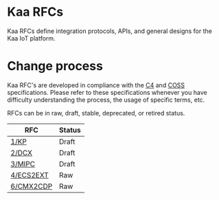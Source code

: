 # Kaa RFCs

Kaa RFCs define integration protocols, APIs, and general designs for the Kaa IoT platform.

# Change process

Kaa RFC's are developed in compliance with the [C4](https://rfc.zeromq.org/spec:42/C4/) and [COSS](https://rfc.unprotocols.org/spec:2/COSS/) specifications.
Please refer to these specifications whenever you have difficulty understanding the process, the usage of specific terms, etc.

RFCs can be in raw, draft, stable, deprecated, or retired status.

| RFC                                               | Status |
|---------------------------------------------------|--------|
| [1/KP](0001-kaa-protocol/README.md)               | Draft  |
| [2/DCX](0002-data-collection-extension/README.md) | Draft  |
| [3/MIPC](0003-messaging-ipc/README.md)            | Draft  |
| [4/ECS2EXT](0004-ecs2ext-protocol/README.md)      | Raw    |
| [6/CMX2CDP](0006-cmx2cdp-protocol/README.md)      | Raw    |
